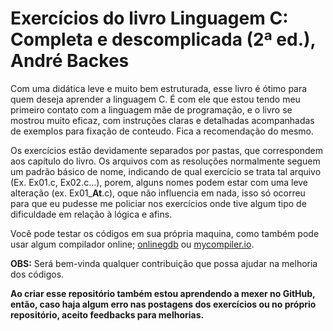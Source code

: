 # Exercícios do livro Linguagem C: Completa e descomplicada (2ª ed.), André Backes
Com uma didática leve e muito bem estruturada, esse livro é ótimo para quem deseja aprender a linguagem C. É com ele que estou tendo meu primeiro contato com a linguagem mãe de programação, e o livro se mostrou muito eficaz, com instruções claras e detalhadas acompanhadas de exemplos para fixação de conteudo. Fica a recomendação do mesmo.

Os exercícios estão devidamente separados por pastas, que correspondem aos capítulo do livro. Os arquivos com as resoluções normalmente seguem um padrão básico de nome, indicando de qual exercício se trata tal arquivo (Ex. Ex01.c, Ex02.c...), porem, alguns nomes podem estar com uma leve alteração (ex. Ex01_**At**.c), oque não influencia em nada, isso só ocorreu para que eu pudesse me policiar nos exercícios onde tive algum tipo de dificuldade em relação à lógica e afins.

Você pode testar os códigos em sua própria maquina, como também pode usar algum compilador online; [onlinegdb](https://www.onlinegdb.com/) ou [mycompiler.io](https://www.mycompiler.io/pt/online-c-compiler).

**OBS:** Será bem-vinda qualquer contribuição que possa ajudar na melhoria dos códigos.

**Ao criar esse repositório também estou aprendendo a mexer no GitHub, então, caso haja algum erro nas postagens dos exercícios ou no próprio repositório, aceito feedbacks para melhorias.**

